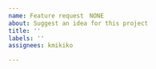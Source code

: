 ```yaml
---
name: Feature request　NONE
about: Suggest an idea for this project
title: ''
labels: ''
assignees: kmikiko

---
```



